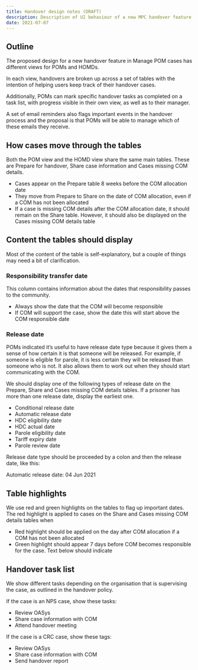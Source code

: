 ```yaml
---
title: Handover design notes (DRAFT)
description: Description of UI behaviour of a new MPC handover feature
date: 2021-07-07
---
```


## Outline

The proposed design for a new handover feature in Manage POM cases has different views for POMs and HOMDs.

In each view, handovers are broken up across a set of tables with the intention of helping users keep track of their handover cases.

Additionally, POMs can mark specific handover tasks as completed on a task list, with progress visible in their own view, as well as to their manager.

A set of email reminders also flags important events in the handover process and the proposal is that POMs will be able to manage which of these emails they receive.

## How cases move through the tables

Both the POM view and the HOMD view share the same main tables. These are Prepare for handover, Share case information and Cases missing COM details.

* Cases appear on the Prepare table 8 weeks before the COM allocation date
* They move from Prepare to Share on the date of COM allocation, even if a COM has not been allocated
* If a case is missing COM details after the COM allocation date, it should remain on the Share table. However, it should also be displayed on the Cases missing COM details table

## Content the tables should display

Most of the content of the table is self-explanatory, but a couple of things may need a bit of clarification.

### Responsibility transfer date

This column contains information about the dates that responsibility passes to the community.

* Always show the date that the COM will become responsible
* If COM will support the case, show the date this will start above the COM responsible date

### Release date

POMs indicated it’s useful to have release date type because it gives them a sense of how certain it is that someone will be released. For example, if someone is eligible for parole, it is less certain they will be released than someone who is not. It also allows them to work out when they should start communicating with the COM.

We should display one of the following types of release date on the Prepare, Share and Cases missing COM details tables. If a prisoner has more than one release date, display the earliest one. 

* Conditional release date
* Automatic release date
* HDC eligibility date
* HDC actual date
* Parole eligibility date
* Tariff expiry date
* Parole review date

Release date type should be proceeded by a colon and then the release date, like this:

Automatic release date: 04 Jun 2021

## Table highlights

We use red and green highlights on the tables to flag up important dates. The red highlight is applied to cases on the Share and Cases missing COM details tables when 

* Red highlight should be applied on the day after COM allocation if a COM has not been allocated
* Green highlight should appear 7 days before COM becomes responsible for the case. Text below should indicate 

## Handover task list

We show different tasks depending on the organisation that is supervising the case, as outlined in the handover policy.

If the case is an NPS case, show these tasks:

* Review OASys
* Share case information with COM
* Attend handover meeting

If the case is a CRC case, show these tags: 

* Review OASys
* Share case information with COM
* Send handover report